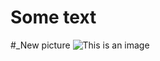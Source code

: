 # Some text
#_New picture
![This is an image](https://p.kindpng.com/picc/s/48-483237_github-logo-png-transparent-logo-github-png-png.png)
